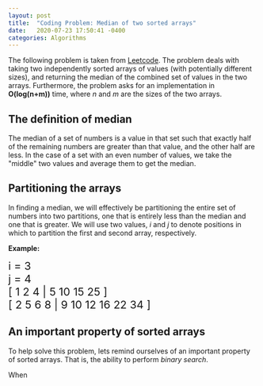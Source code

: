 ```yaml
---
layout: post
title:  "Coding Problem: Median of two sorted arrays"
date:   2020-07-23 17:50:41 -0400
categories: Algorithms
---
```



The following problem is taken from [Leetcode](https://leetcode.com/problems/median-of-two-sorted-arrays). The problem deals with taking two independently sorted arrays of values (with potentially different sizes), and returning the median of the combined set of values in the two arrays. Furthermore, the problem asks for an implementation in **O(log(n+m))** time, where *n* and *m* are the sizes of the two arrays.

## The definition of median

The median of a set of numbers is a value in that set such that exactly half of the remaining numbers are greater than that value, and the other half are less. In the case of a set with an even number of values, we take the "middle" two values and average them to get the median.

## Partitioning the arrays

In finding a median, we will effectively be partitioning the entire set of numbers into two partitions, one that is entirely less than the median and one that is greater. We will use two values, *i* and *j* to denote positions in which to partition the first and second array, respectively.

**Example:**
<div class="center" style="font-size: 22px">
i = 3 <br/>
j = 4 <br/>
[ <span class="color_red">1 2 4</span> | <span class="color_blue">5 10 15 25</span> ] <br/>
[ <span class="color_red">2 5 6 8</span> | <span class="color_blue">9 10 12 16 22 34</span> ] <br>
</div>

## An important property of sorted arrays

To help solve this problem, lets remind ourselves of an important property of sorted arrays. That is, the ability to perform *binary search*.

When 
